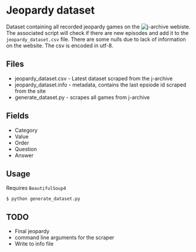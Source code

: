 # Jeopardy dataset

Dataset containing all recorded jeopardy games on the ![j-archive](http://www.j-archive.com) webiste. The associated script will check if there are new episodes and add it to the `jeopardy_dataset.csv` file. There are some nulls due to lack of information on the website. The csv is encoded in utf-8.

## Files 
* jeopardy_dataset.csv  - Latest dataset scraped from the j-archive
* jeopardy_dataset.info - metadata, contains the last epsiode id scraped from the site
* generate_dataset.py   - scrapes all games from j-archive

## Fields
* Category
* Value
* Order
* Question
* Answer 

## Usage
Requires `BeautifulSoup4`
```
$ python generate_dataset.py 
```

## TODO
* Final jeopardy
* command line arguments for the scraper
* Write to info file 
